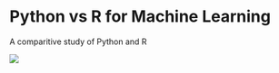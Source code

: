 # Python vs R for Machine Learning
A comparitive study of Python and R 

<img src="pythonvsr.png" />
